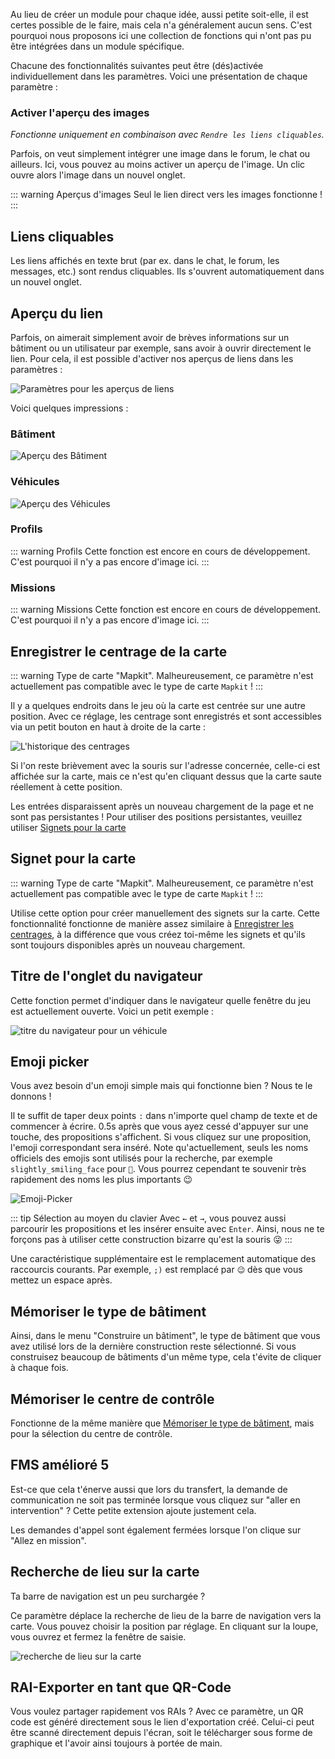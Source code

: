 Au lieu de créer un module pour chaque idée, aussi petite soit-elle, il est certes possible de le faire,
mais cela n'a généralement aucun sens.
C'est pourquoi nous proposons ici une collection de fonctions qui n'ont pas pu être intégrées dans un module spécifique.

Chacune des fonctionnalités suivantes peut être (dés)activée individuellement dans les paramètres.
Voici une présentation de chaque paramètre :

### Activer l'aperçu des images

*Fonctionne uniquement en combinaison avec `Rendre les liens cliquables`.*

Parfois, on veut simplement intégrer une image dans le forum, le chat ou ailleurs.
Ici, vous pouvez au moins activer un aperçu de l'image.
Un clic ouvre alors l'image dans un nouvel onglet.

::: warning Aperçus d'images
Seul le lien direct vers les images fonctionne !
:::

## Liens cliquables

Les liens affichés en texte brut (par ex. dans le chat, le forum, les messages, etc.) sont rendus cliquables.
Ils s'ouvrent automatiquement dans un nouvel onglet.

## Aperçu du lien

Parfois, on aimerait simplement avoir de brèves informations sur un bâtiment ou un utilisateur par exemple,
sans avoir à ouvrir directement le lien.
Pour cela, il est possible d'activer nos aperçus de liens dans les paramètres :

![Paramètres pour les aperçus de liens](assets/fr_FR/linkPreview_setting.png)

Voici quelques impressions :

### Bâtiment

![Aperçu des Bâtiment](assets/fr_FR/linkPreview_building.png)

### Véhicules

![Aperçu des Véhicules](assets/fr_FR/linkPreview_vehicle.png)

### Profils

::: warning Profils
Cette fonction est encore en cours de développement. C'est pourquoi il n'y a pas encore d'image ici.
:::

### Missions

::: warning Missions
Cette fonction est encore en cours de développement. C'est pourquoi il n'y a pas encore d'image ici.
:::

## Enregistrer le centrage de la carte

::: warning Type de carte "Mapkit".
Malheureusement, ce paramètre n'est actuellement pas compatible avec le type de carte `Mapkit` !
:::

Il y a quelques endroits dans le jeu où la carte est centrée sur une autre position.
Avec ce réglage, les centrage sont enregistrés et sont accessibles via un petit bouton en haut à droite de la carte :

![L'historique des centrages](assets/fr_FR/mapUndo.png)

Si l'on reste brièvement avec la souris sur l'adresse concernée, celle-ci est affichée sur la carte,
mais ce n'est qu'en cliquant dessus que la carte saute réellement à cette position.

Les entrées disparaissent après un nouveau chargement de la page et ne sont pas persistantes !
Pour utiliser des positions persistantes, veuillez utiliser
[Signets pour la carte](#signet-pour-la-carte)

## Signet pour la carte

::: warning Type de carte "Mapkit".
Malheureusement, ce paramètre n'est actuellement pas compatible avec le type de carte `Mapkit` !
:::

Utilise cette option pour créer manuellement des signets sur la carte.
Cette fonctionnalité fonctionne de manière assez similaire à
[Enregistrer les centrages](#enregistrer-le-centrage-de-la-carte),
à la différence que vous créez toi-même les signets et qu'ils sont toujours disponibles après un nouveau chargement.

## Titre de l'onglet du navigateur

Cette fonction permet d'indiquer dans le navigateur quelle fenêtre du jeu est actuellement ouverte.
Voici un petit exemple :

![titre du navigateur pour un véhicule](assets/fr_FR/browsertitle.png)

## Emoji picker

Vous avez besoin d'un emoji simple mais qui fonctionne bien ? Nous te le donnons !

Il te suffit de taper deux points `:` dans n'importe quel champ de texte et de commencer à écrire.
0.5s après que vous ayez cessé d'appuyer sur une touche, des propositions s'affichent.
Si vous cliquez sur une proposition, l'emoji correspondant sera inséré.
Note qu'actuellement, seuls les noms officiels des emojis sont utilisés pour la recherche,
par exemple `slightly_smiling_face` pour `🙂`.
Vous pourrez cependant te souvenir très rapidement des noms les plus importants 😉

![Emoji-Picker](assets/fr_FR/emojipicker.png)

::: tip Sélection au moyen du clavier
Avec `←` et `→`, vous pouvez aussi parcourir les propositions et les insérer ensuite avec `Enter`.
Ainsi, nous ne te forçons pas à utiliser cette construction bizarre qu'est la souris 😜
:::

Une caractéristique supplémentaire est le remplacement automatique des raccourcis courants.
Par exemple, `;)` est remplacé par `😉` dès que vous mettez un espace après.

## Mémoriser le type de bâtiment

Ainsi, dans le menu "Construire un bâtiment",
le type de bâtiment que vous avez utilisé lors de la dernière construction reste sélectionné.
Si vous construisez beaucoup de bâtiments d'un même type, cela t'évite de cliquer à chaque fois.

## Mémoriser le centre de contrôle

Fonctionne de la même manière que [Mémoriser le type de bâtiment](#mémoriser-le-type-de-bâtiment),
mais pour la sélection du centre de contrôle.

## FMS amélioré 5

Est-ce que cela t'énerve aussi que lors du transfert,
la demande de communication ne soit pas terminée lorsque vous cliquez sur "aller en intervention" ?
Cette petite extension ajoute justement cela.

Les demandes d'appel sont également fermées lorsque l'on clique sur "Allez en mission".

## Recherche de lieu sur la carte

Ta barre de navigation est un peu surchargée ?

Ce paramètre déplace la recherche de lieu de la barre de navigation vers la carte.
Vous pouvez choisir la position par réglage.
En cliquant sur la loupe, vous ouvrez et fermez la fenêtre de saisie.

![recherche de lieu sur la carte](assets/fr_FR/mapsearch.png)

## RAI-Exporter en tant que QR-Code

Vous voulez partager rapidement vos RAIs ?
Avec ce paramètre, un QR code est généré directement sous le lien d'exportation créé.
Celui-ci peut être scanné directement depuis l'écran,
soit le télécharger sous forme de graphique et l'avoir ainsi toujours à portée de main.
